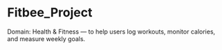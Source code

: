 # Fitbee_Project

Domain: Health & Fitness — to help users log workouts, monitor calories, and measure weekly goals.
